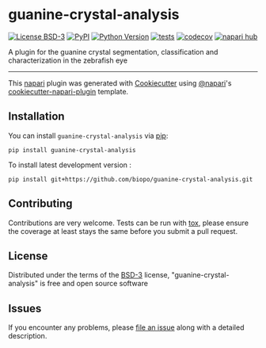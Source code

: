 # guanine-crystal-analysis

[![License BSD-3](https://img.shields.io/pypi/l/guanine-crystal-analysis.svg?color=green)](https://github.com/biopo/guanine-crystal-analysis/raw/main/LICENSE)
[![PyPI](https://img.shields.io/pypi/v/guanine-crystal-analysis.svg?color=green)](https://pypi.org/project/guanine-crystal-analysis)
[![Python Version](https://img.shields.io/pypi/pyversions/guanine-crystal-analysis.svg?color=green)](https://python.org)
[![tests](https://github.com/biopo/guanine-crystal-analysis/workflows/tests/badge.svg)](https://github.com/biopo/guanine-crystal-analysis/actions)
[![codecov](https://codecov.io/gh/biopo/guanine-crystal-analysis/branch/main/graph/badge.svg)](https://codecov.io/gh/biopo/guanine-crystal-analysis)
[![napari hub](https://img.shields.io/endpoint?url=https://api.napari-hub.org/shields/guanine-crystal-analysis)](https://napari-hub.org/plugins/guanine-crystal-analysis)

A plugin for the guanine crystal segmentation, classification and characterization in the zebrafish eye

----------------------------------

This [napari] plugin was generated with [Cookiecutter] using [@napari]'s [cookiecutter-napari-plugin] template.

<!--
Don't miss the full getting started guide to set up your new package:
https://github.com/napari/cookiecutter-napari-plugin#getting-started

and review the napari docs for plugin developers:
https://napari.org/plugins/index.html
-->

## Installation

You can install `guanine-crystal-analysis` via [pip]:

    pip install guanine-crystal-analysis



To install latest development version :

    pip install git+https://github.com/biopo/guanine-crystal-analysis.git


## Contributing

Contributions are very welcome. Tests can be run with [tox], please ensure
the coverage at least stays the same before you submit a pull request.

## License

Distributed under the terms of the [BSD-3] license,
"guanine-crystal-analysis" is free and open source software

## Issues

If you encounter any problems, please [file an issue] along with a detailed description.

[napari]: https://github.com/napari/napari
[Cookiecutter]: https://github.com/audreyr/cookiecutter
[@napari]: https://github.com/napari
[MIT]: http://opensource.org/licenses/MIT
[BSD-3]: http://opensource.org/licenses/BSD-3-Clause
[GNU GPL v3.0]: http://www.gnu.org/licenses/gpl-3.0.txt
[GNU LGPL v3.0]: http://www.gnu.org/licenses/lgpl-3.0.txt
[Apache Software License 2.0]: http://www.apache.org/licenses/LICENSE-2.0
[Mozilla Public License 2.0]: https://www.mozilla.org/media/MPL/2.0/index.txt
[cookiecutter-napari-plugin]: https://github.com/napari/cookiecutter-napari-plugin

[file an issue]: https://github.com/biopo/guanine-crystal-analysis/issues

[napari]: https://github.com/napari/napari
[tox]: https://tox.readthedocs.io/en/latest/
[pip]: https://pypi.org/project/pip/
[PyPI]: https://pypi.org/
